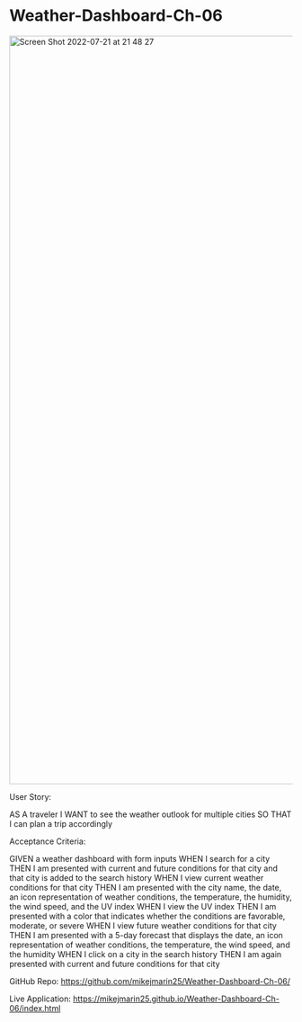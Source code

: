 # Weather-Dashboard-Ch-06

<img width="1331" alt="Screen Shot 2022-07-21 at 21 48 27" src="https://user-images.githubusercontent.com/105763252/180347466-8459f20c-e5f8-4e1d-8361-ce73598fce85.png">

User Story:

AS A traveler
I WANT to see the weather outlook for multiple cities
SO THAT I can plan a trip accordingly

Acceptance Criteria:

GIVEN a weather dashboard with form inputs
WHEN I search for a city
THEN I am presented with current and future conditions for that city and that city is added to the search history
WHEN I view current weather conditions for that city
THEN I am presented with the city name, the date, an icon representation of weather conditions, the temperature, the humidity, the wind speed, and the UV index
WHEN I view the UV index
THEN I am presented with a color that indicates whether the conditions are favorable, moderate, or severe
WHEN I view future weather conditions for that city
THEN I am presented with a 5-day forecast that displays the date, an icon representation of weather conditions, the temperature, the wind speed, and the humidity
WHEN I click on a city in the search history
THEN I am again presented with current and future conditions for that city

GitHub Repo:
https://github.com/mikejmarin25/Weather-Dashboard-Ch-06/

Live Application:
https://mikejmarin25.github.io/Weather-Dashboard-Ch-06/index.html


